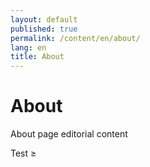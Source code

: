 ```yaml
---
layout: default
published: true
permalink: /content/en/about/
lang: en
title: About
---
```


# About

About page editorial content

Test ≥

